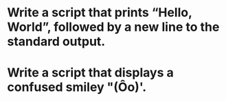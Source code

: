 # Write a script that prints “Hello, World”, followed by a new line to the standard output.
# Write a script that displays a confused smiley "(Ôo)'.
